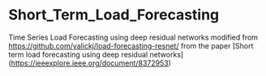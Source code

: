 # Short_Term_Load_Forecasting
Time Series Load Forecasting using deep residual networks modified from https://github.com/yalickj/load-forecasting-resnet/ from the paper [Short term load forecasting using deep residual networks] (https://ieeexplore.ieee.org/document/8372953)
